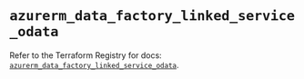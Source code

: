# `azurerm_data_factory_linked_service_odata`

Refer to the Terraform Registry for docs: [`azurerm_data_factory_linked_service_odata`](https://registry.terraform.io/providers/hashicorp/azurerm/4.47.0/docs/resources/data_factory_linked_service_odata).

